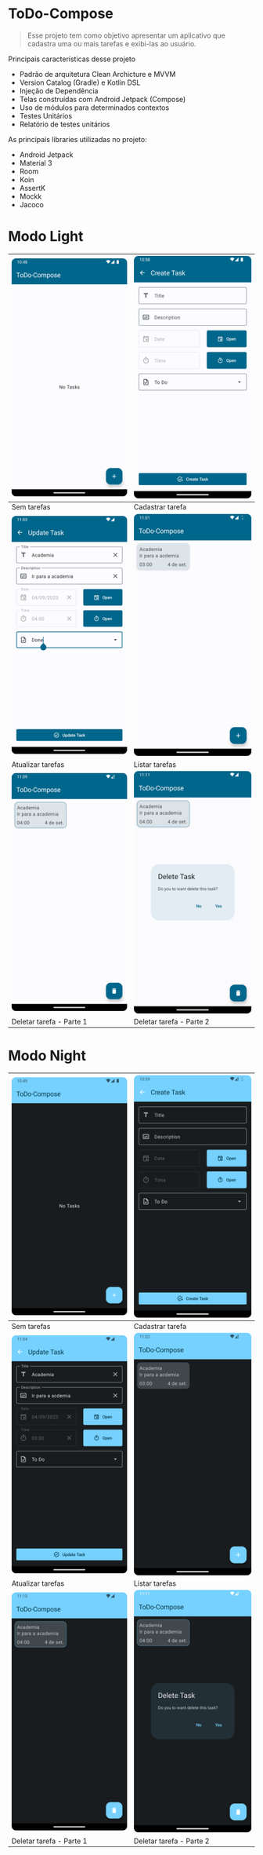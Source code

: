 # ToDo-Compose
> Esse projeto tem como objetivo apresentar um aplicativo que cadastra uma ou mais tarefas e exibi-las ao usuário.

Principais características desse projeto 

- Padrão de arquitetura Clean Archicture e MVVM
- Version Catalog (Gradle) e Kotlin DSL
- Injeção de Dependência
- Telas construídas com Android Jetpack (Compose)
- Uso de módulos para determinados contextos
- Testes Unitários
- Relatório de testes unitários


As principais libraries utilizadas no projeto:

- Android Jetpack
- Material 3
- Room
- Koin
- AssertK
- Mockk
- Jacoco

# Modo Light
| ![](imagens/todo_no_tasks_light.png)          | ![](imagens/todo_create_task_light.png)       |
| --------------------------------------------- | --------------------------------------------- |
| Sem tarefas                                   | Cadastrar tarefa                              |
| ![](imagens/todo_update_task_light.png)       | ![](imagens/todo_list_tasks_light.png)        |
| Atualizar tarefas                             | Listar tarefas                                |
| ![](imagens/todo_delete_task_part1_light.png) | ![](imagens/todo_delete_task_part2_light.png) |
| Deletar tarefa - Parte 1                      | Deletar tarefa - Parte 2                      |

# Modo Night
| ![](imagens/todo_no_tasks_night.png)          | ![](imagens/todo_create_task_night.png)       |
| --------------------------------------------- | --------------------------------------------- |
| Sem tarefas                                   | Cadastrar tarefa                              |
| ![](imagens/todo_update_task_night.png)       | ![](imagens/todo_list_tasks_night.png)        |
| Atualizar tarefas                             | Listar tarefas                                |
| ![](imagens/todo_delete_task_part1_night.png) | ![](imagens/todo_delete_task_part2_night.png) |
| Deletar tarefa - Parte 1                      | Deletar tarefa - Parte 2                      |

